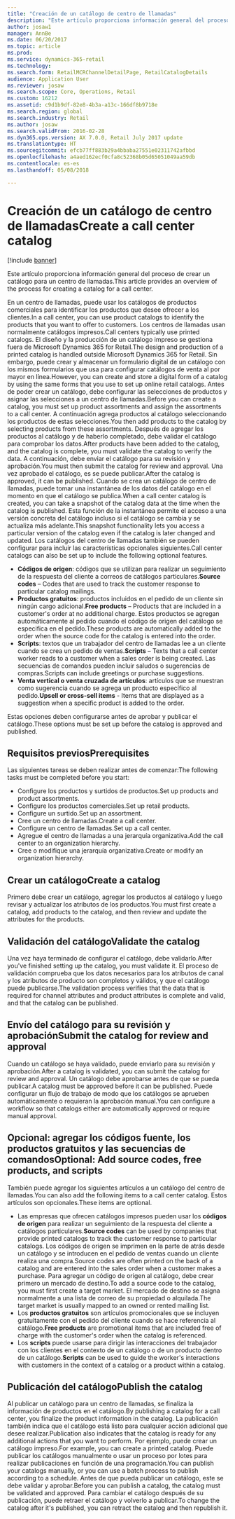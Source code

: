 ```yaml
---
title: "Creación de un catálogo de centro de llamadas"
description: "Este artículo proporciona información general del proceso de crear un catálogo para un centro de llamadas."
author: josaw1
manager: AnnBe
ms.date: 06/20/2017
ms.topic: article
ms.prod: 
ms.service: dynamics-365-retail
ms.technology: 
ms.search.form: RetailMCRChannelDetailPage, RetailCatalogDetails
audience: Application User
ms.reviewer: josaw
ms.search.scope: Core, Operations, Retail
ms.custom: 16212
ms.assetid: c9d1b9df-82e8-4b3a-a13c-166df8b9718e
ms.search.region: global
ms.search.industry: Retail
ms.author: josaw
ms.search.validFrom: 2016-02-28
ms.dyn365.ops.version: AX 7.0.0, Retail July 2017 update
ms.translationtype: HT
ms.sourcegitcommit: efcb77ff883b29a4bbaba27551e02311742afbbd
ms.openlocfilehash: a4aed162ecf0cfa8c52368b05d65051049aa59db
ms.contentlocale: es-es
ms.lasthandoff: 05/08/2018

---
```


# <a name="create-a-call-center-catalog"></a><span data-ttu-id="1834a-103">Creación de un catálogo de centro de llamadas</span><span class="sxs-lookup"><span data-stu-id="1834a-103">Create a call center catalog</span></span>

[!include [banner](includes/banner.md)]

<span data-ttu-id="1834a-104">Este artículo proporciona información general del proceso de crear un catálogo para un centro de llamadas.</span><span class="sxs-lookup"><span data-stu-id="1834a-104">This article provides an overview of the process for creating a catalog for a call center.</span></span> 

<span data-ttu-id="1834a-105">En un centro de llamadas, puede usar los catálogos de productos comerciales para identificar los productos que desee ofrecer a los clientes.</span><span class="sxs-lookup"><span data-stu-id="1834a-105">In a call center, you can use product catalogs to identify the products that you want to offer to customers.</span></span> <span data-ttu-id="1834a-106">Los centros de llamadas usan normalmente catálogos impresos.</span><span class="sxs-lookup"><span data-stu-id="1834a-106">Call centers typically use printed catalogs.</span></span> <span data-ttu-id="1834a-107">El diseño y la producción de un catálogo impreso se gestiona fuera de Microsoft Dynamics 365 for Retail.</span><span class="sxs-lookup"><span data-stu-id="1834a-107">The design and production of a printed catalog is handled outside Microsoft Dynamics 365 for Retail.</span></span> <span data-ttu-id="1834a-108">Sin embargo, puede crear y almacenar un formulario digital de un catálogo con los mismos formularios que usa para configurar catálogos de venta al por mayor en línea.</span><span class="sxs-lookup"><span data-stu-id="1834a-108">However, you can create and store a digital form of a catalog by using the same forms that you use to set up online retail catalogs.</span></span> <span data-ttu-id="1834a-109">Antes de poder crear un catálogo, debe configurar las selecciones de productos y asignar las selecciones a un centro de llamadas.</span><span class="sxs-lookup"><span data-stu-id="1834a-109">Before you can create a catalog, you must set up product assortments and assign the assortments to a call center.</span></span> <span data-ttu-id="1834a-110">A continuación agrega productos al catálogo seleccionando los productos de estas selecciones.</span><span class="sxs-lookup"><span data-stu-id="1834a-110">You then add products to the catalog by selecting products from these assortments.</span></span> <span data-ttu-id="1834a-111">Después de agregar los productos al catálogo y de haberlo completado, debe validar el catálogo para comprobar los datos.</span><span class="sxs-lookup"><span data-stu-id="1834a-111">After products have been added to the catalog, and the catalog is complete, you must validate the catalog to verify the data.</span></span> <span data-ttu-id="1834a-112">A continuación, debe enviar el catálogo para su revisión y aprobación.</span><span class="sxs-lookup"><span data-stu-id="1834a-112">You must then submit the catalog for review and approval.</span></span> <span data-ttu-id="1834a-113">Una vez aprobado el catálogo, es se puede publicar.</span><span class="sxs-lookup"><span data-stu-id="1834a-113">After the catalog is approved, it can be published.</span></span> <span data-ttu-id="1834a-114">Cuando se crea un catálogo de centro de llamadas, puede tomar una instantánea de los datos del catálogo en el momento en que el catálogo se publica.</span><span class="sxs-lookup"><span data-stu-id="1834a-114">When a call center catalog is created, you can take a snapshot of the catalog data at the time when the catalog is published.</span></span> <span data-ttu-id="1834a-115">Esta función de la instantánea permite el acceso a una versión concreta del catálogo incluso si el catálogo se cambia y se actualiza más adelante.</span><span class="sxs-lookup"><span data-stu-id="1834a-115">This snapshot functionality lets you access a particular version of the catalog even if the catalog is later changed and updated.</span></span> <span data-ttu-id="1834a-116">Los catálogos del centro de llamadas también se pueden configurar para incluir las características opcionales siguientes.</span><span class="sxs-lookup"><span data-stu-id="1834a-116">Call center catalogs can also be set up to include the following optional features.</span></span>

-   <span data-ttu-id="1834a-117">**Códigos de origen**: códigos que se utilizan para realizar un seguimiento de la respuesta del cliente a correos de catálogos particulares.</span><span class="sxs-lookup"><span data-stu-id="1834a-117">**Source codes** – Codes that are used to track the customer response to particular catalog mailings.</span></span>
-   <span data-ttu-id="1834a-118">**Productos gratuitos**: productos incluidos en el pedido de un cliente sin ningún cargo adicional.</span><span class="sxs-lookup"><span data-stu-id="1834a-118">**Free products** – Products that are included in a customer's order at no additional charge.</span></span> <span data-ttu-id="1834a-119">Estos productos se agregan automáticamente al pedido cuando el código de origen del catálogo se especifica en el pedido.</span><span class="sxs-lookup"><span data-stu-id="1834a-119">These products are automatically added to the order when the source code for the catalog is entered into the order.</span></span>
-   <span data-ttu-id="1834a-120">**Scripts**: textos que un trabajador del centro de llamadas lee a un cliente cuando se crea un pedido de ventas.</span><span class="sxs-lookup"><span data-stu-id="1834a-120">**Scripts** – Texts that a call center worker reads to a customer when a sales order is being created.</span></span> <span data-ttu-id="1834a-121">Las secuencias de comandos pueden incluir saludos o sugerencias de compras.</span><span class="sxs-lookup"><span data-stu-id="1834a-121">Scripts can include greetings or purchase suggestions.</span></span>
-   <span data-ttu-id="1834a-122">**Venta vertical o venta cruzada de artículos**: artículos que se muestran como sugerencia cuando se agrega un producto específico al pedido.</span><span class="sxs-lookup"><span data-stu-id="1834a-122">**Upsell or cross-sell items** - Items that are displayed as a suggestion when a specific product is added to the order.</span></span>

<span data-ttu-id="1834a-123">Estas opciones deben configurarse antes de aprobar y publicar el catálogo.</span><span class="sxs-lookup"><span data-stu-id="1834a-123">These options must be set up before the catalog is approved and published.</span></span>

## <a name="prerequisites"></a><span data-ttu-id="1834a-124">Requisitos previos</span><span class="sxs-lookup"><span data-stu-id="1834a-124">Prerequisites</span></span>
<span data-ttu-id="1834a-125">Las siguientes tareas se deben realizar antes de comenzar:</span><span class="sxs-lookup"><span data-stu-id="1834a-125">The following tasks must be completed before you start:</span></span>

-   <span data-ttu-id="1834a-126">Configure los productos y surtidos de productos.</span><span class="sxs-lookup"><span data-stu-id="1834a-126">Set up products and product assortments.</span></span>
-   <span data-ttu-id="1834a-127">Configure los productos comerciales.</span><span class="sxs-lookup"><span data-stu-id="1834a-127">Set up retail products.</span></span>
-   <span data-ttu-id="1834a-128">Configure un surtido.</span><span class="sxs-lookup"><span data-stu-id="1834a-128">Set up an assortment.</span></span>
-   <span data-ttu-id="1834a-129">Cree un centro de llamadas.</span><span class="sxs-lookup"><span data-stu-id="1834a-129">Create a call center.</span></span>
-   <span data-ttu-id="1834a-130">Configure un centro de llamadas.</span><span class="sxs-lookup"><span data-stu-id="1834a-130">Set up a call center.</span></span>
-   <span data-ttu-id="1834a-131">Agregue el centro de llamadas a una jerarquía organizativa.</span><span class="sxs-lookup"><span data-stu-id="1834a-131">Add the call center to an organization hierarchy.</span></span>
-   <span data-ttu-id="1834a-132">Cree o modifique una jerarquía organizativa.</span><span class="sxs-lookup"><span data-stu-id="1834a-132">Create or modify an organization hierarchy.</span></span>

## <a name="create-a-catalog"></a><span data-ttu-id="1834a-133">Crear un catálogo</span><span class="sxs-lookup"><span data-stu-id="1834a-133">Create a catalog</span></span>
<span data-ttu-id="1834a-134">Primero debe crear un catálogo, agregar los productos al catálogo y luego revisar y actualizar los atributos de los productos.</span><span class="sxs-lookup"><span data-stu-id="1834a-134">You must first create a catalog, add products to the catalog, and then review and update the attributes for the products.</span></span>

## <a name="validate-the-catalog"></a><span data-ttu-id="1834a-135">Validación del catálogo</span><span class="sxs-lookup"><span data-stu-id="1834a-135">Validate the catalog</span></span>
<span data-ttu-id="1834a-136">Una vez haya terminado de configurar el catálogo, debe validarlo.</span><span class="sxs-lookup"><span data-stu-id="1834a-136">After you've finished setting up the catalog, you must validate it.</span></span> <span data-ttu-id="1834a-137">El proceso de validación comprueba que los datos necesarios para los atributos de canal y los atributos de producto son completos y válidos, y que el catálogo puede publicarse.</span><span class="sxs-lookup"><span data-stu-id="1834a-137">The validation process verifies that the data that is required for channel attributes and product attributes is complete and valid, and that the catalog can be published.</span></span>

## <a name="submit-the-catalog-for-review-and-approval"></a><span data-ttu-id="1834a-138">Envío del catálogo para su revisión y aprobación</span><span class="sxs-lookup"><span data-stu-id="1834a-138">Submit the catalog for review and approval</span></span>
<span data-ttu-id="1834a-139">Cuando un catálogo se haya validado, puede enviarlo para su revisión y aprobación.</span><span class="sxs-lookup"><span data-stu-id="1834a-139">After a catalog is validated, you can submit the catalog for review and approval.</span></span> <span data-ttu-id="1834a-140">Un catálogo debe aprobarse antes de que se pueda publicar.</span><span class="sxs-lookup"><span data-stu-id="1834a-140">A catalog must be approved before it can be published.</span></span> <span data-ttu-id="1834a-141">Puede configurar un flujo de trabajo de modo que los catálogos se aprueben automáticamente o requieran la aprobación manual.</span><span class="sxs-lookup"><span data-stu-id="1834a-141">You can configure a workflow so that catalogs either are automatically approved or require manual approval.</span></span>

## <a name="optional-add-source-codes-free-products-and-scripts"></a><span data-ttu-id="1834a-142">Opcional: agregar los códigos fuente, los productos gratuitos y las secuencias de comandos</span><span class="sxs-lookup"><span data-stu-id="1834a-142">Optional: Add source codes, free products, and scripts</span></span>
<span data-ttu-id="1834a-143">También puede agregar los siguientes artículos a un catálogo del centro de llamadas.</span><span class="sxs-lookup"><span data-stu-id="1834a-143">You can also add the following items to a call center catalog.</span></span> <span data-ttu-id="1834a-144">Estos artículos son opcionales.</span><span class="sxs-lookup"><span data-stu-id="1834a-144">These items are optional.</span></span>

-   <span data-ttu-id="1834a-145">Las empresas que ofrecen catálogos impresos pueden usar los **códigos de origen** para realizar un seguimiento de la respuesta del cliente a catálogos particulares.</span><span class="sxs-lookup"><span data-stu-id="1834a-145">**Source codes** can be used by companies that provide printed catalogs to track the customer response to particular catalogs.</span></span> <span data-ttu-id="1834a-146">Los códigos de origen se imprimen en la parte de atrás desde un catálogo y se introducen en el pedido de ventas cuando un cliente realiza una compra.</span><span class="sxs-lookup"><span data-stu-id="1834a-146">Source codes are often printed on the back of a catalog and are entered into the sales order when a customer makes a purchase.</span></span> <span data-ttu-id="1834a-147">Para agregar un código de origen al catálogo, debe crear primero un mercado de destino.</span><span class="sxs-lookup"><span data-stu-id="1834a-147">To add a source code to the catalog, you must first create a target market.</span></span> <span data-ttu-id="1834a-148">El mercado de destino se asigna normalmente a una lista de correo de su propiedad o alquilada.</span><span class="sxs-lookup"><span data-stu-id="1834a-148">The target market is usually mapped to an owned or rented mailing list.</span></span>
-   <span data-ttu-id="1834a-149">Los **productos gratuitos** son artículos promocionales que se incluyen gratuitamente con el pedido del cliente cuando se hace referencia al catálogo.</span><span class="sxs-lookup"><span data-stu-id="1834a-149">**Free products** are promotional items that are included free of charge with the customer's order when the catalog is referenced.</span></span>
-   <span data-ttu-id="1834a-150">Los **scripts** puede usarse para dirigir las interacciones del trabajador con los clientes en el contexto de un catálogo o de un producto dentro de un catálogo.</span><span class="sxs-lookup"><span data-stu-id="1834a-150">**Scripts** can be used to guide the worker's interactions with customers in the context of a catalog or a product within a catalog.</span></span>

## <a name="publish-the-catalog"></a><span data-ttu-id="1834a-151">Publicación del catálogo</span><span class="sxs-lookup"><span data-stu-id="1834a-151">Publish the catalog</span></span>
<span data-ttu-id="1834a-152">Al publicar un catálogo para un centro de llamadas, se finaliza la información de productos en el catálogo.</span><span class="sxs-lookup"><span data-stu-id="1834a-152">By publishing a catalog for a call center, you finalize the product information in the catalog.</span></span> <span data-ttu-id="1834a-153">La publicación también indica que el catálogo está listo para cualquier acción adicional que desee realizar.</span><span class="sxs-lookup"><span data-stu-id="1834a-153">Publication also indicates that the catalog is ready for any additional actions that you want to perform.</span></span> <span data-ttu-id="1834a-154">Por ejemplo, puede crear un catálogo impreso.</span><span class="sxs-lookup"><span data-stu-id="1834a-154">For example, you can create a printed catalog.</span></span> <span data-ttu-id="1834a-155">Puede publicar los catálogos manualmente o usar un proceso por lotes para realizar publicaciones en función de una programación.</span><span class="sxs-lookup"><span data-stu-id="1834a-155">You can publish your catalogs manually, or you can use a batch process to publish according to a schedule.</span></span> <span data-ttu-id="1834a-156">Antes de que pueda publicar un catálogo, este se debe validar y aprobar.</span><span class="sxs-lookup"><span data-stu-id="1834a-156">Before you can publish a catalog, the catalog must be validated and approved.</span></span> <span data-ttu-id="1834a-157">Para cambiar el catálogo después de su publicación, puede retraer el catálogo y volverlo a publicar.</span><span class="sxs-lookup"><span data-stu-id="1834a-157">To change the catalog after it's published, you can retract the catalog and then republish it.</span></span>




